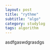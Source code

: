 ```yaml
---
layout: post
title: "rythme"
subtitle: "algo"
category: studylog
tags: algorithm
---
```


asdfgaswdgrasdgs
